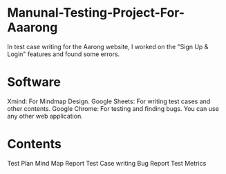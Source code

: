 # Manunal-Testing-Project-For-Aaarong
In test case writing for the Aarong website, I worked on the "Sign Up & Login" features and found some errors.
# Software
Xmind: For Mindmap Design.
Google Sheets: For writing test cases and other contents.
Google Chrome: For testing and finding bugs. You can use any other web application.
# Contents
Test Plan
Mind Map
Report
Test Case writing
Bug Report
Test Metrics
